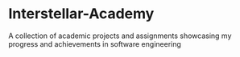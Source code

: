# Interstellar-Academy
A collection of academic projects and assignments showcasing my progress and achievements in software engineering

